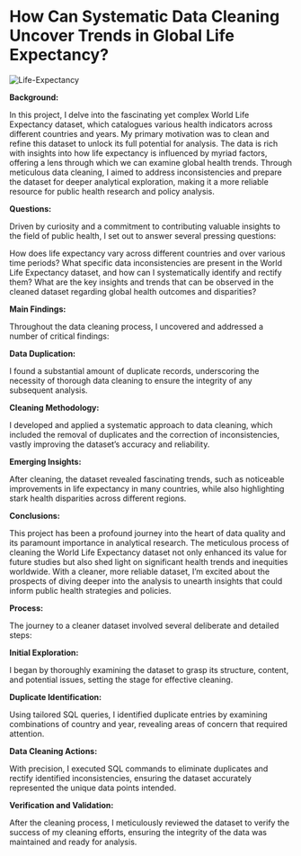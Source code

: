 # How Can Systematic Data Cleaning Uncover Trends in Global Life Expectancy?

![Life-Expectancy](https://github.com/VictoriaEchols/LifeExpectancySQLDataCleaning/assets/157342613/c1857eb6-4a26-409a-ae48-c7ae7f8348ea)


**Background:**


In this project, I delve into the fascinating yet complex World Life Expectancy dataset, which catalogues various health indicators across different countries and years. My primary motivation was to clean and refine this dataset to unlock its full potential for analysis. The data is rich with insights into how life expectancy is influenced by myriad factors, offering a lens through which we can examine global health trends. Through meticulous data cleaning, I aimed to address inconsistencies and prepare the dataset for deeper analytical exploration, making it a more reliable resource for public health research and policy analysis.


**Questions:**

Driven by curiosity and a commitment to contributing valuable insights to the field of public health, I set out to answer several pressing questions:

How does life expectancy vary across different countries and over various time periods?
What specific data inconsistencies are present in the World Life Expectancy dataset, and how can I systematically identify and rectify them?
What are the key insights and trends that can be observed in the cleaned dataset regarding global health outcomes and disparities?


**Main Findings:**

Throughout the data cleaning process, I uncovered and addressed a number of critical findings:

**Data Duplication:**

I found a substantial amount of duplicate records, underscoring the necessity of thorough data cleaning to ensure the integrity of any subsequent analysis.

**Cleaning Methodology:** 

I developed and applied a systematic approach to data cleaning, which included the removal of duplicates and the correction of inconsistencies, vastly improving the dataset’s accuracy and reliability.

**Emerging Insights:** 

After cleaning, the dataset revealed fascinating trends, such as noticeable improvements in life expectancy in many countries, while also highlighting stark health disparities across different regions.

**Conclusions:**


This project has been a profound journey into the heart of data quality and its paramount importance in analytical research. The meticulous process of cleaning the World Life Expectancy dataset not only enhanced its value for future studies but also shed light on significant health trends and inequities worldwide. With a cleaner, more reliable dataset, I’m excited about the prospects of diving deeper into the analysis to unearth insights that could inform public health strategies and policies.

**Process:**


The journey to a cleaner dataset involved several deliberate and detailed steps:

**Initial Exploration:** 

I began by thoroughly examining the dataset to grasp its structure, content, and potential issues, setting the stage for effective cleaning.

**Duplicate Identification:** 

Using tailored SQL queries, I identified duplicate entries by examining combinations of country and year, revealing areas of concern that required attention.

**Data Cleaning Actions:** 

With precision, I executed SQL commands to eliminate duplicates and rectify identified inconsistencies, ensuring the dataset accurately represented the unique data points intended.

**Verification and Validation:** 

After the cleaning process, I meticulously reviewed the dataset to verify the success of my cleaning efforts, ensuring the integrity of the data was maintained and ready for analysis.
